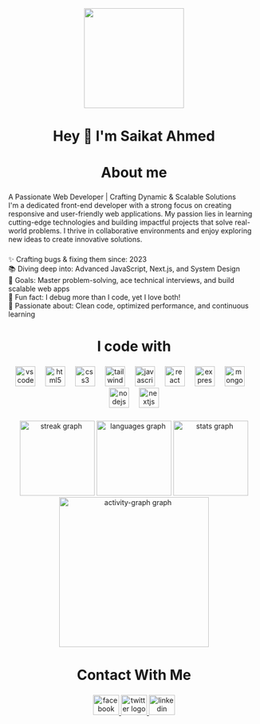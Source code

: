 <div align="center">
  <img height="200" src="https://media.licdn.com/dms/image/v2/D5616AQGKnw-SV2xUXQ/profile-displaybackgroundimage-shrink_350_1400/profile-displaybackgroundimage-shrink_350_1400/0/1738686252715?e=1744243200&v=beta&t=JVa7YYiCmOipNUxvFkceYE-R21_5dC5ZISMfR1I9194"  />
</div>

###

<h1 align="center">Hey 👋 I'm Saikat Ahmed</h1>

###

<h1 align="center">About me</h1>

###

<p align="left">A Passionate Web Developer | Crafting Dynamic & Scalable Solutions<br>I'm a dedicated front-end developer with a strong focus on creating responsive and user-friendly web applications. My passion lies in learning cutting-edge technologies and building impactful projects that solve real-world problems. I thrive in collaborative environments and enjoy exploring new ideas to create innovative solutions.</p>

###

<p align="left">✨ Crafting bugs & fixing them since: 2023<br>📚 Diving deep into: Advanced JavaScript, Next.js, and System Design<br>🎯 Goals: Master problem-solving, ace technical interviews, and build scalable web apps<br>🎲 Fun fact: I debug more than I code, yet I love both!<br>🚀 Passionate about: Clean code, optimized performance, and continuous learning</p>

###

<h1 align="center">I code with</h1>

###

<div align="center">
  <img src="https://cdn.jsdelivr.net/gh/devicons/devicon/icons/vscode/vscode-original.svg" height="40" alt="vscode logo"  />
  <img width="12" />
  <img src="https://cdn.jsdelivr.net/gh/devicons/devicon/icons/html5/html5-original.svg" height="40" alt="html5 logo"  />
  <img width="12" />
  <img src="https://cdn.jsdelivr.net/gh/devicons/devicon/icons/css3/css3-original.svg" height="40" alt="css3 logo"  />
  <img width="12" />
  <img src="https://cdn.jsdelivr.net/gh/devicons/devicon/icons/tailwindcss/tailwindcss-original-wordmark.svg" height="40" alt="tailwindcss logo"  />
  <img width="12" />
  <img src="https://cdn.jsdelivr.net/gh/devicons/devicon/icons/javascript/javascript-original.svg" height="40" alt="javascript logo"  />
  <img width="12" />
  <img src="https://cdn.jsdelivr.net/gh/devicons/devicon/icons/react/react-original.svg" height="40" alt="react logo"  />
  <img width="12" />
  <img src="https://img.shields.io/badge/Express-000000?logo=express&logoColor=white&style=for-the-badge" height="40" alt="express logo"  />
  <img width="12" />
  <img src="https://cdn.jsdelivr.net/gh/devicons/devicon/icons/mongodb/mongodb-original.svg" height="40" alt="mongodb logo"  />
  <img width="12" />
  <img src="https://cdn.jsdelivr.net/gh/devicons/devicon/icons/nodejs/nodejs-original.svg" height="40" alt="nodejs logo"  />
  <img width="12" />
  <img src="https://cdn.jsdelivr.net/gh/devicons/devicon/icons/nextjs/nextjs-original.svg" height="40" alt="nextjs logo"  />
</div>

###

<p align="center"></p>

###

<p align="center"></p>

###

<div align="center">
  <img src="https://streak-stats.demolab.com?user=SaikatAhmed78&locale=en&mode=daily&theme=dracula&hide_border=false&border_radius=5&order=3" height="150" alt="streak graph"  />
  <img src="https://github-readme-stats.vercel.app/api/top-langs?username=SaikatAhmed78&locale=en&hide_title=false&layout=compact&card_width=320&langs_count=5&theme=prussian&hide_border=false&order=2" height="150" alt="languages graph"  />
  <img src="https://github-readme-stats.vercel.app/api?username=SaikatAhmed78&hide_title=false&hide_rank=false&show_icons=true&include_all_commits=true&count_private=true&disable_animations=false&theme=dracula&locale=en&hide_border=false&order=1" height="150" alt="stats graph"  />
  <img src="https://github-readme-activity-graph.vercel.app/graph?username=SaikatAhmed78&radius=16&theme=react&area=true&order=5" height="300" alt="activity-graph graph"  />
</div>

###

<h1 align="center">Contact With Me</h1>

###

<div align="center">
  <a href="https://www.facebook.com/groups/553302807731607/user/100089336925825" target="_blank">
    <img src="https://raw.githubusercontent.com/maurodesouza/profile-readme-generator/master/src/assets/icons/social/facebook/default.svg" width="52" height="40" alt="facebook logo"  />
  </a>
  <a href="https://x.com/ahm18110" target="_blank">
    <img src="https://raw.githubusercontent.com/maurodesouza/profile-readme-generator/master/src/assets/icons/social/twitter/default.svg" width="52" height="40" alt="twitter logo"  />
  </a>
  <a href="https://www.linkedin.com/in/shaikat-ahmed-86578632b/" target="_blank">
    <img src="https://raw.githubusercontent.com/maurodesouza/profile-readme-generator/master/src/assets/icons/social/linkedin/default.svg" width="52" height="40" alt="linkedin logo"  />
  </a>
</div>

###
